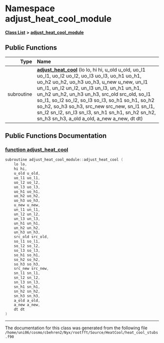 
# Namespace adjust\_heat\_cool\_module


[**Class List**](annotated.md) **>** [**adjust\_heat\_cool\_module**](namespaceadjust__heat__cool__module.md)




















## Public Functions

| Type | Name |
| ---: | :--- |
|  subroutine | [**adjust\_heat\_cool**](namespaceadjust__heat__cool__module.md#function-adjust-heat-cool) (lo lo, hi hi, u\_old u\_old, uo\_l1 uo\_l1, uo\_l2 uo\_l2, uo\_l3 uo\_l3, uo\_h1 uo\_h1, uo\_h2 uo\_h2, uo\_h3 uo\_h3, u\_new u\_new, un\_l1 un\_l1, un\_l2 un\_l2, un\_l3 un\_l3, un\_h1 un\_h1, un\_h2 un\_h2, un\_h3 un\_h3, src\_old src\_old, so\_l1 so\_l1, so\_l2 so\_l2, so\_l3 so\_l3, so\_h1 so\_h1, so\_h2 so\_h2, so\_h3 so\_h3, src\_new src\_new, sn\_l1 sn\_l1, sn\_l2 sn\_l2, sn\_l3 sn\_l3, sn\_h1 sn\_h1, sn\_h2 sn\_h2, sn\_h3 sn\_h3, a\_old a\_old, a\_new a\_new, dt dt) <br> |








## Public Functions Documentation


### <a href="#function-adjust-heat-cool" id="function-adjust-heat-cool">function adjust\_heat\_cool </a>


```cpp
subroutine adjust_heat_cool_module::adjust_heat_cool (
    lo lo,
    hi hi,
    u_old u_old,
    uo_l1 uo_l1,
    uo_l2 uo_l2,
    uo_l3 uo_l3,
    uo_h1 uo_h1,
    uo_h2 uo_h2,
    uo_h3 uo_h3,
    u_new u_new,
    un_l1 un_l1,
    un_l2 un_l2,
    un_l3 un_l3,
    un_h1 un_h1,
    un_h2 un_h2,
    un_h3 un_h3,
    src_old src_old,
    so_l1 so_l1,
    so_l2 so_l2,
    so_l3 so_l3,
    so_h1 so_h1,
    so_h2 so_h2,
    so_h3 so_h3,
    src_new src_new,
    sn_l1 sn_l1,
    sn_l2 sn_l2,
    sn_l3 sn_l3,
    sn_h1 sn_h1,
    sn_h2 sn_h2,
    sn_h3 sn_h3,
    a_old a_old,
    a_new a_new,
    dt dt
) 
```



------------------------------
The documentation for this class was generated from the following file `/home/uni06/cosmo/cbehren2/Nyx/rootfft/Source/HeatCool/heat_cool_stubs.f90`